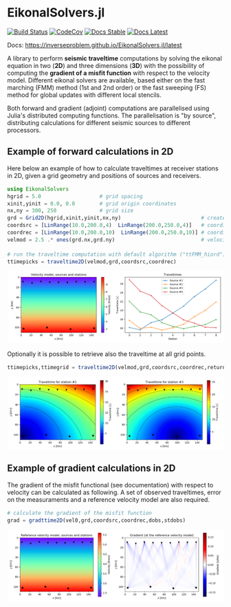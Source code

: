# EikonalSolvers.jl

[![Build Status](https://travis-ci.com/inverseproblem/EikonalSolvers.jl.svg?branch=master)](https://travis-ci.com/inverseproblem/EikonalSolvers.jl)
[![CodeCov](https://codecov.io/gh/inverseproblem/EikonalSolvers.jl/branch/master/graph/badge.svg)](https://codecov.io/inverseproblem/EikonalSolvers.jl)
[![Docs Stable](https://img.shields.io/badge/docs-stable-blue.svg)](https://inverseproblem.github.io/EikonalSolvers.jl/stable)
[![Docs Latest](https://img.shields.io/badge/docs-latest-blue.svg)](https://inverseproblem.github.io/EikonalSolvers.jl/latest)

Docs: <https://inverseproblem.github.io/EikonalSolvers.jl/latest>

A library to perform __seismic traveltime__ computations by solving the eikonal equation in two (__2D__) and three dimensions (__3D__) with the possibility of computing the __gradient of a misfit function__ with respect to the velocity model.
Different eikonal solvers are available, based either on the fast marching (FMM) method (1st and 2nd order) or the fast sweeping (FS) method for global updates with different local stencils. 

Both forward and gradient (adjoint) computations are parallelised using Julia's distributed computing functions. The  parallelisation is "by source", distributing calculations for different seismic sources to different processors.


## Example of forward calculations in 2D

Here below an example of how to calculate traveltimes at receiver stations in 2D, given a grid geometry and positions of sources and receivers.
```julia
using EikonalSolvers
hgrid = 5.0                   # grid spacing
xinit,yinit = 0.0, 0.0        # grid origin coordinates
nx,ny = 300, 250              # grid size
grd = Grid2D(hgrid,xinit,yinit,nx,ny)                          # create the Grid2D struct
coordsrc = [LinRange(10.0,200.0,4)  LinRange(200.0,250.0,4)]   # coordinates of the sources (4 sources)
coordrec = [LinRange(10.0,200.0,10)  LinRange(200.0,250.0,10)] # coordinates of the receivers (10 receivers)
velmod = 2.5 .* ones(grd.nx,grd.ny)                            # velocity model

# run the traveltime computation with default algorithm ("ttFMM_hiord")
ttimepicks = traveltime2D(velmod,grd,coordsrc,coordrec)
```

![velmodttpicks](docs/src/images/velmod-ttpicks.png)

Optionally it is possible to retrieve also the traveltime at all grid points.
```julia
ttimepicks,ttimegrid = traveltime2D(velmod,grd,coordsrc,coordrec,returntt=true)
```
![ttarrays](docs/src/images/ttime-arrays.png)


## Example of gradient calculations in 2D

The gradient of the misfit functional (see documentation) with respect to velocity can be calculated as following. A set of observed traveltimes, error on the measuraments and a reference velocity model are also required.
```julia
# calculate the gradient of the misfit function
grad = gradttime2D(vel0,grd,coordsrc,coordrec,dobs,stdobs)
```
![ttarrays](docs/src/images/gradient.png)
